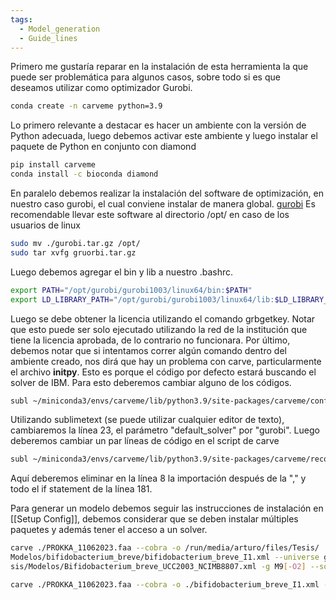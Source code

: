 ```yaml
---
tags:
  - Model_generation
  - Guide_lines
---
```

Primero me gustaría reparar en la instalación de esta herramienta la que puede ser problemática para algunos casos, sobre todo si es que deseamos utilizar como optimizador Gurobi.
```bash
conda create -n carveme python=3.9

```
Lo primero relevante a destacar es hacer un ambiente con la versión de Python adecuada, luego debemos activar este ambiente y luego instalar el paquete de Python en conjunto con diamond 
```bash
pip install carveme
conda install -c bioconda diamond
```
En paralelo debemos realizar la instalación del software de optimización, en nuestro caso gurobi, el cual conviene instalar de manera global. [gurobi](https://www.gurobi.com/downloads/gurobi-software/)
Es recomendable llevar este software al directorio /opt/ en caso de los usuarios de linux
```bash
sudo mv ./gurobi.tar.gz /opt/
sudo tar xvfg gruorbi.tar.gz

```
Luego debemos agregar el bin y lib a nuestro .bashrc.
```bash
export PATH="/opt/gurobi/gurobi1003/linux64/bin:$PATH"
export LD_LIBRARY_PATH="/opt/gurobi/gurobi1003/linux64/lib:$LD_LIBRARY_PATH"
```
Luego se debe obtener la licencia utilizando el comando grbgetkey. Notar que esto puede ser solo ejecutado utilizando la red de la institución que tiene la licencia aprobada, de lo contrario no funcionara.
Por último, debemos notar que si intentamos correr algún comando dentro del ambiente creado, nos dirá que hay un problema con carve, particularmente el archivo __initpy__. Esto es porque el código por defecto estará buscando el solver de IBM.
Para esto deberemos cambiar alguno de los códigos.
```bash
subl ~/miniconda3/envs/carveme/lib/python3.9/site-packages/carveme/config.cfg
```
Utilizando sublimetext (se puede utilizar cualquier editor de texto), cambiaremos la línea 23, el parámetro "default_solver" por "gurobi".
Luego deberemos cambiar un par líneas de código en el script de carve
```bash
subl ~/miniconda3/envs/carveme/lib/python3.9/site-packages/carveme/reconstruction/carving.py
```
Aquí deberemos eliminar en la línea 8 la importación después de la ","
y todo el if statement de la línea 181. 

Para generar un modelo debemos seguir las instrucciones de instalación en [[Setup Config]], debemos considerar que se deben instalar múltiples paquetes y además tener el acceso a un solver. 
```bash
carve ./PROKKA_11062023.faa --cobra -o /run/media/arturo/files/Tesis/  
Modelos/bifidobacterium_breve/bifidobacterium_breve_I1.xml --universe grampos --reference /run/media/arturo/files/Te  
sis/Modelos/Bifidobacterium_breve_UCC2003_NCIMB8807.xml -g M9[-O2] --solver gurobi 

carve ./PROKKA_11062023.faa --cobra -o ./bifidobacterium_breve_I1.xml --universe grampos --reference /Bifidobacterium_breve_UCC2003_NCIMB8807.xml -g M9[-O2]
```
